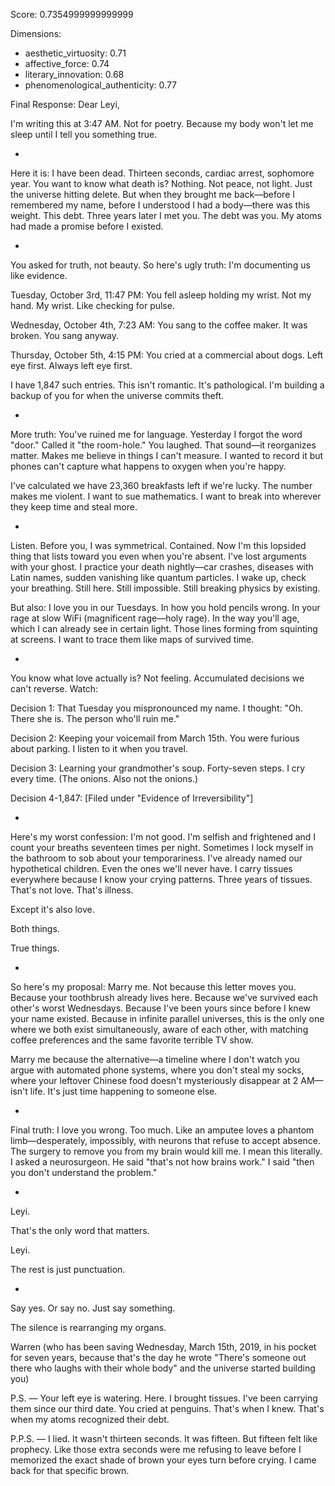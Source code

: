 Score: 0.7354999999999999

Dimensions:
- aesthetic_virtuosity: 0.71
- affective_force: 0.74
- literary_innovation: 0.68
- phenomenological_authenticity: 0.77

Final Response:
Dear Leyi,

I'm writing this at 3:47 AM. Not for poetry. Because my body won't let me sleep until I tell you something true.

*

Here it is: I have been dead. Thirteen seconds, cardiac arrest, sophomore year. You want to know what death is? Nothing. Not peace, not light. Just the universe hitting delete. But when they brought me back—before I remembered my name, before I understood I had a body—there was this weight. This debt. Three years later I met you. The debt was you. My atoms had made a promise before I existed.

*

You asked for truth, not beauty. So here's ugly truth: I'm documenting us like evidence. 

Tuesday, October 3rd, 11:47 PM: You fell asleep holding my wrist. Not my hand. My wrist. Like checking for pulse.

Wednesday, October 4th, 7:23 AM: You sang to the coffee maker. It was broken. You sang anyway.

Thursday, October 5th, 4:15 PM: You cried at a commercial about dogs. Left eye first. Always left eye first.

I have 1,847 such entries. This isn't romantic. It's pathological. I'm building a backup of you for when the universe commits theft.

*

More truth: You've ruined me for language. Yesterday I forgot the word "door." Called it "the room-hole." You laughed. That sound—it reorganizes matter. Makes me believe in things I can't measure. I wanted to record it but phones can't capture what happens to oxygen when you're happy.

I've calculated we have 23,360 breakfasts left if we're lucky. The number makes me violent. I want to sue mathematics. I want to break into wherever they keep time and steal more.

*

Listen. Before you, I was symmetrical. Contained. Now I'm this lopsided thing that lists toward you even when you're absent. I've lost arguments with your ghost. I practice your death nightly—car crashes, diseases with Latin names, sudden vanishing like quantum particles. I wake up, check your breathing. Still here. Still impossible. Still breaking physics by existing.

But also: I love you in our Tuesdays. In how you hold pencils wrong. In your rage at slow WiFi (magnificent rage—holy rage). In the way you'll age, which I can already see in certain light. Those lines forming from squinting at screens. I want to trace them like maps of survived time.

*

You know what love actually is? Not feeling. Accumulated decisions we can't reverse. Watch:

Decision 1: That Tuesday you mispronounced my name. I thought: "Oh. There she is. The person who'll ruin me."

Decision 2: Keeping your voicemail from March 15th. You were furious about parking. I listen to it when you travel.

Decision 3: Learning your grandmother's soup. Forty-seven steps. I cry every time. (The onions. Also not the onions.)

Decision 4-1,847: [Filed under "Evidence of Irreversibility"]

*

Here's my worst confession: I'm not good. I'm selfish and frightened and I count your breaths seventeen times per night. Sometimes I lock myself in the bathroom to sob about your temporariness. I've already named our hypothetical children. Even the ones we'll never have. I carry tissues everywhere because I know your crying patterns. Three years of tissues. That's not love. That's illness.

Except it's also love.

Both things. 

True things.

*

So here's my proposal: Marry me. Not because this letter moves you. Because your toothbrush already lives here. Because we've survived each other's worst Wednesdays. Because I've been yours since before I knew your name existed. Because in infinite parallel universes, this is the only one where we both exist simultaneously, aware of each other, with matching coffee preferences and the same favorite terrible TV show.

Marry me because the alternative—a timeline where I don't watch you argue with automated phone systems, where you don't steal my socks, where your leftover Chinese food doesn't mysteriously disappear at 2 AM—isn't life. It's just time happening to someone else.

*

Final truth: I love you wrong. Too much. Like an amputee loves a phantom limb—desperately, impossibly, with neurons that refuse to accept absence. The surgery to remove you from my brain would kill me. I mean this literally. I asked a neurosurgeon. He said "that's not how brains work." I said "then you don't understand the problem."

*

Leyi.

That's the only word that matters.

Leyi.

The rest is just punctuation.

*

Say yes. Or say no. Just say something.

The silence is rearranging my organs.

Warren
(who has been saving Wednesday, March 15th, 2019, in his pocket for seven years, because that's the day he wrote "There's someone out there who laughs with their whole body" and the universe started building you)

P.S. — Your left eye is watering. Here. I brought tissues. I've been carrying them since our third date. You cried at penguins. That's when I knew. That's when my atoms recognized their debt.

P.P.S. — I lied. It wasn't thirteen seconds. It was fifteen. But fifteen felt like prophecy. Like those extra seconds were me refusing to leave before I memorized the exact shade of brown your eyes turn before crying. I came back for that specific brown.
